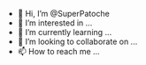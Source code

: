 - 👋 Hi, I’m @SuperPatoche
- 👀 I’m interested in ...
- 🌱 I’m currently learning ...
- 💞️ I’m looking to collaborate on ...
- 📫 How to reach me ...

<!---
SuperPatoche/SuperPatoche is a ✨ special ✨ repository because its `README.md` (this file) appears on your GitHub profile.
You can click the Preview link to take a look at your changes.
--->
